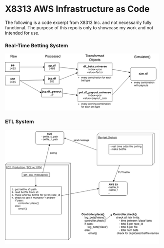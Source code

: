 # X8313 AWS Infrastructure as Code
The following is a code excerpt from X8313 Inc. and not necessarily fully functional. The purpose of this repo is only to showcase my work and not intended for use.

### Real-Time Betting System
![etl](https://github.com/kulidje/x8313-aws-infrastructure-as-code/blob/master/pics/etl.png)

### ETL System
![rt-betting](https://github.com/kulidje/x8313-aws-infrastructure-as-code/blob/master/pics/rt-betting.png)
